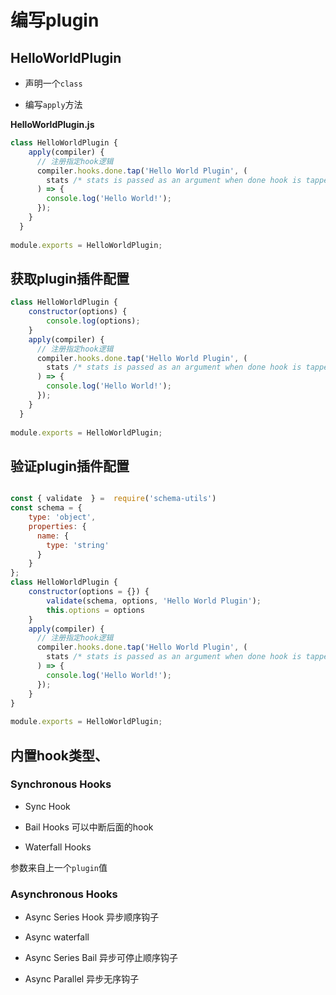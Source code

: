 # 编写plugin

## HelloWorldPlugin

* 声明一个`class`

* 编写`apply`方法

**HelloWorldPlugin.js**

``` js
class HelloWorldPlugin {
    apply(compiler) {
      // 注册指定hook逻辑
      compiler.hooks.done.tap('Hello World Plugin', (
        stats /* stats is passed as an argument when done hook is tapped.  */
      ) => {
        console.log('Hello World!');
      });
    }
  }
  
module.exports = HelloWorldPlugin;
```

## 获取plugin插件配置

``` js
class HelloWorldPlugin {
    constructor(options) {
        console.log(options);
    }
    apply(compiler) {
      // 注册指定hook逻辑
      compiler.hooks.done.tap('Hello World Plugin', (
        stats /* stats is passed as an argument when done hook is tapped.  */
      ) => {
        console.log('Hello World!');
      });
    }
  }
  
module.exports = HelloWorldPlugin;
```

## 验证plugin插件配置

``` js

const { validate  } =  require('schema-utils')
const schema = {
    type: 'object',
    properties: {
      name: {
        type: 'string'
      }
    }
};
class HelloWorldPlugin {
    constructor(options = {}) {
        validate(schema, options, 'Hello World Plugin');
        this.options = options
    }
    apply(compiler) {
      // 注册指定hook逻辑
      compiler.hooks.done.tap('Hello World Plugin', (
        stats /* stats is passed as an argument when done hook is tapped.  */
      ) => {
        console.log('Hello World!');
      });
    }
}
  
module.exports = HelloWorldPlugin;
```

## 内置hook类型、

### Synchronous Hooks 

* Sync Hook

* Bail Hooks 可以中断后面的hook

* Waterfall Hooks

参数来自上一个`plugin`值

### Asynchronous Hooks

* Async Series Hook 异步顺序钩子

* Async waterfall 

* Async Series Bail 异步可停止顺序钩子

* Async Parallel 异步无序钩子